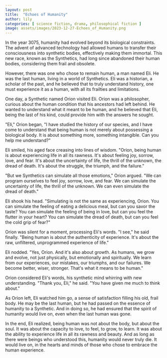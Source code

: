 ```yaml
---
layout: post
title:  "Echoes of Humanity"
author: lily
categories: [ science fiction, drama, philosophical fiction ]
image: assets/images/2023-12-27-Echoes_of_Humanity.png
---
```


In the year 3075, humanity had evolved beyond its biological constraints. The advent of advanced technology had allowed humans to transfer their consciousness into synthetic bodies, effectively making them immortal. This new race, known as the Synthetics, had long since abandoned their human bodies, considering them frail and obsolete. 

However, there was one who chose to remain human, a man named Eli. He was the last human, living in a world of Synthetics. Eli was a historian, a scholar of the past, and he believed that to truly understand history, one must experience it as a human, with all its frailties and limitations.

One day, a Synthetic named Orion visited Eli. Orion was a philosopher, curious about the human condition that his ancestors had left behind. He wanted to understand what it meant to be human, and he believed that Eli, being the last of his kind, could provide him with the answers he sought.

"Eli," Orion began, "I have studied the history of our species, and I have come to understand that being human is not merely about possessing a biological body. It is about something more, something intangible. Can you help me understand?"

Eli smiled, his aged face creasing into lines of wisdom. "Orion, being human is about experiencing life in all its rawness. It's about feeling joy, sorrow, love, and fear. It's about the uncertainty of life, the thrill of the unknown, the dread of death. It's about the struggle, the triumph, and the failure."

"But we Synthetics can simulate all those emotions," Orion argued. "We can program ourselves to feel joy, sorrow, love, and fear. We can simulate the uncertainty of life, the thrill of the unknown. We can even simulate the dread of death."

Eli shook his head. "Simulating is not the same as experiencing, Orion. You can simulate the feeling of eating a delicious meal, but can you savor the taste? You can simulate the feeling of being in love, but can you feel the flutter in your heart? You can simulate the dread of death, but can you feel the cold grip of fear?"

Orion was silent for a moment, processing Eli's words. "I see," he said finally. "Being human is about the authenticity of experience. It's about the raw, unfiltered, unprogrammed experience of life."

Eli nodded. "Yes, Orion. And it's also about growth. As humans, we grow and evolve, not just physically, but emotionally and spiritually. We learn from our experiences, our mistakes, our triumphs, and our failures. We become better, wiser, stronger. That's what it means to be human."

Orion considered Eli's words, his synthetic mind whirring with new understanding. "Thank you, Eli," he said. "You have given me much to think about."

As Orion left, Eli watched him go, a sense of satisfaction filling his old, frail body. He may be the last human, but he had passed on the essence of humanity to a Synthetic. And in doing so, he had ensured that the spirit of humanity would live on, even when the last human was gone.

In the end, Eli realized, being human was not about the body, but about the soul. It was about the capacity to love, to feel, to grow, to learn. It was about the ability to experience life in all its rawness and beauty. And as long as there were beings who understood this, humanity would never truly die. It would live on, in the hearts and minds of those who chose to embrace the human experience.
